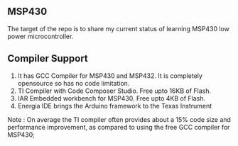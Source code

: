 ## MSP430
The target of the repo is to share my current status of learning MSP430 low power microcontroller. 

## Compiler Support 
1. It has GCC Compiler for MSP430 and MSP432. It is completely opensource so has no code limitation.
2. TI Compiler with Code Composer Studio. Free upto 16KB of Flash.
3. IAR Embedded workbench for MSP430. Free upto 4KB of Flash.
4. Energia IDE brings the Arduino framework to the Texas Instrument 

Note : On average the TI compiler often provides about a 15% code size and performance improvement, as compared to using the free GCC compiler for MSP430; 
